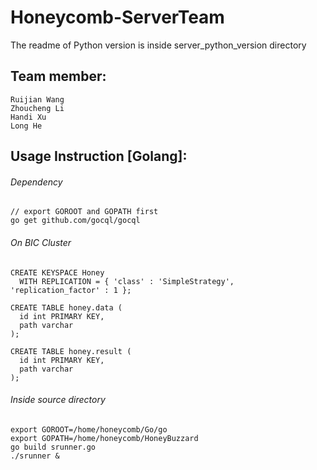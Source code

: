 # Honeycomb-ServerTeam
The readme of Python version is inside server_python_version directory

## Team member:
    Ruijian Wang
  	Zhoucheng Li
  	Handi Xu
  	Long He

## Usage Instruction [Golang]:
###### Dependency
```
// export GOROOT and GOPATH first
go get github.com/gocql/gocql
```  	
  	

###### On BIC Cluster
```
CREATE KEYSPACE Honey
  WITH REPLICATION = { 'class' : 'SimpleStrategy', 'replication_factor' : 1 };

CREATE TABLE honey.data (
  id int PRIMARY KEY,
  path varchar
);

CREATE TABLE honey.result (
  id int PRIMARY KEY,
  path varchar
);
```

###### Inside source directory
```
export GOROOT=/home/honeycomb/Go/go
export GOPATH=/home/honeycomb/HoneyBuzzard
go build srunner.go
./srunner &
```
   

